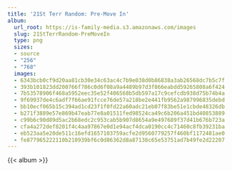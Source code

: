 ```yaml
---
title: '21St Terr Random: Pre-Move In'
album:
  url_root: https://is-family-media.s3.amazonaws.com/images
  slug: 21StTerrRandom-PreMoveIn
  type: png
  sizes:
  - source
  - "256"
  - "768"
  images:
  - 6343bcb0cf9d20aa81cb30e34c63ac4c7b9e038d0b86838a3ab26568dc7b5c7f
  - 393b101823dd200766f786c0d6f08a9a4489b97d3f866eabdd59265808a6f424
  - 7b53578906f468a5952eec35e52f406568b5db597a17c9cefcdb938d75b74b4a
  - 9f69937de4c6adf7f66ae91fcce76de57a218be2e441fb9562a987996835debd
  - bb10ecf065b15c394ad1cd23f1f0fd22a60adc21eb07f83be51e1cbde48326db
  - b271f3889e57e869b47eab77e8a01511fed98524ca49c6b206a451bd40853889
  - c99b6c90d89d5ac2b68edc2c953cab5b907d8654a9e497689f37d41b676b723a
  - cfa4a272def8201f4c4aa97867e0d1e94acf4dca0190cc4c71460c8fb39231ba
  - eb523aa5e20de511c16efd1657103759acfe2d9560779257f460bf1172481ae0
  - fe877965222110b210939bf6c0d86362d8a87138c65e53751ad7b49fe2d22207
---
```

{{< album >}}
